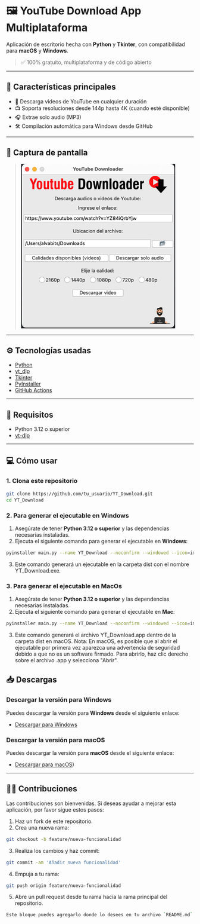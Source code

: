# 🖼️ YouTube Download App Multiplataforma

Aplicación de escritorio hecha con **Python** y **Tkinter**, con compatibilidad para **macOS** y **Windows**.
> ✅ 100% gratuito, multiplataforma y de código abierto

---

## 🚀 Características principales

- 🔽 Descarga videos de YouTube en cualquier duración
- 📺 Soporta resoluciones desde 144p hasta 4K (cuando esté disponible)
- 🎧 Extrae solo audio (MP3)
- 🛠️ Compilación automática para Windows desde GitHub

---

## 📸 Captura de pantalla

> ![Vista previa de la app](assets/captura.png)

---

## ⚙️ Tecnologías usadas

- [Python](https://www.python.org/)
- [yt_dlp](https://github.com/yt-dlp/yt-dlp)
- [Tkinter](https://docs.python.org/3/library/tkinter.html)
- [PyInstaller](https://pyinstaller.org/)
- [GitHub Actions](https://github.com/features/actions)

---

## 🧩 Requisitos

- Python 3.12 o superior
- [yt-dlp](https://github.com/yt-dlp/yt-dlp)

---

## 💻 Cómo usar

### 1. Clona este repositorio

```bash
git clone https://github.com/tu_usuario/YT_Download.git
cd YT_Download
```

### 2. Para generar el ejecutable en Windows

1. Asegúrate de tener **Python 3.12 o superior** y las dependencias necesarias instaladas.
2. Ejecuta el siguiente comando para generar el ejecutable en **Windows**:

```bash
pyinstaller main.py --name YT_Download --noconfirm --windowed --icon=images/icono.ico --add-data "images;images"
```
3. Este comando generará un ejecutable en la carpeta dist con el nombre YT_Download.exe.

### 3. Para generar el ejecutable en MacOs

1. Asegúrate de tener **Python 3.12 o superior** y las dependencias necesarias instaladas.
2. Ejecuta el siguiente comando para generar el ejecutable en **Mac**:

```bash
pyinstaller main.py --name YT_Download --noconfirm --windowed --icon=images/icon.icns --add-data "images:images"
```
3. Este comando generará el archivo YT_Download.app dentro de la carpeta dist en macOS.
Nota: En macOS, es posible que al abrir el ejecutable por primera vez aparezca una advertencia de seguridad debido a que no es un software firmado. Para abrirlo, haz clic derecho sobre el archivo .app y selecciona "Abrir".

## 📥 Descargas

### Descargar la versión para Windows

Puedes descargar la versión para **Windows** desde el siguiente enlace:

- [Descargar para Windows]((https://github.com/coalva94/YT_Download/actions/runs/14545574599/artifacts/2972788710))

### Descargar la versión para macOS

Puedes descargar la versión para **macOS** desde el siguiente enlace:

- [Descargar para macOS](https://github.com/coalva94/YT_Download/releases/download/v1.0.0/YT_Download.app.zip))

---

## 🧑‍💻 Contribuciones

Las contribuciones son bienvenidas. Si deseas ayudar a mejorar esta aplicación, por favor sigue estos pasos:

1. Haz un fork de este repositorio.
2. Crea una nueva rama:

```bash
git checkout -b feature/nueva-funcionalidad
```
3. Realiza los cambios y haz commit:
```bash
git commit -am 'Añadir nueva funcionalidad'
```
4. Empuja a tu rama:
```bash
git push origin feature/nueva-funcionalidad
```
5. Abre un pull request desde tu rama hacia la rama principal del repositorio.
```bash
Este bloque puedes agregarlo donde lo desees en tu archivo `README.md`.
```
